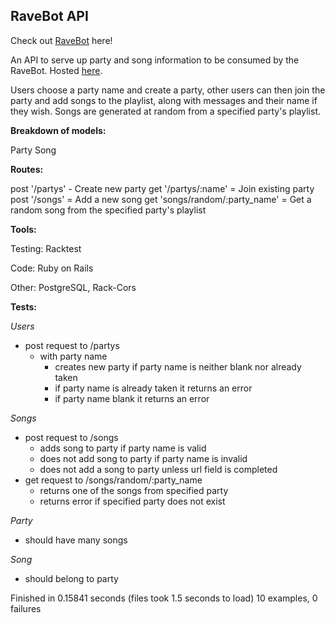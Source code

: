 ## RaveBot API

Check out [RaveBot](https://github.com/KyleMacPherson/RaveBot) here!

An API to serve up party and song information to be consumed by the RaveBot. Hosted [here](https://stormy-bastion-7671.herokuapp.com).

Users choose a party name and create a party, other users can then join the party and add songs to the playlist, along with messages and their name if they wish. Songs are generated at random from a specified party's playlist.

__Breakdown of models:__

Party
Song

__Routes:__

post '/partys' - Create new party
get '/partys/:name' = Join existing party
post '/songs' = Add a new song
get 'songs/random/:party_name' = Get a random song from the specified party's playlist

__Tools:__

Testing: Racktest

Code: Ruby on Rails

Other: PostgreSQL, Rack-Cors

__Tests:__

_Users_
  + post request to /partys
      + with party name
        + creates new party if party name is neither blank nor already taken
        + if party name is already taken it returns an error
        + if party name blank it returns an error

_Songs_
  + post request to /songs
    + adds song to party if party name is valid
    + does not add song to party if party name is invalid
    +  does not add a song to party unless url field is completed
  + get request to /songs/random/:party_name
    +  returns one of the songs from specified party
    +  returns error if specified party does not exist

_Party_
  + should have many songs

_Song_
  + should belong to party

Finished in 0.15841 seconds (files took 1.5 seconds to load)
10 examples, 0 failures
